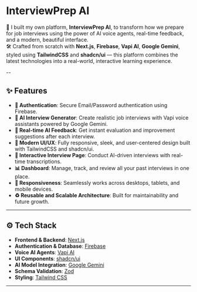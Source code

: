 

# InterviewPrep AI

🚀 I built my own platform, **InterviewPrep AI**, to transform how we prepare for job interviews using the power of AI voice agents, real-time feedback, and a modern, beautiful interface.  
🛠️ Crafted from scratch with **Next.js**, **Firebase**, **Vapi AI**, **Google Gemini**, styled using **TailwindCSS** and **shadcn/ui** — this platform combines the latest technologies into a real-world, interactive learning experience.



--

## ✨ Features

- **🔐 Authentication**: Secure Email/Password authentication using Firebase.
- **🎤 AI Interview Generator**: Create realistic job interviews with Vapi voice assistants powered by Google Gemini.
- **🧠 Real-time AI Feedback**: Get instant evaluation and improvement suggestions after each interview.
- **🎨 Modern UI/UX**: Fully responsive, sleek, and user-centered design built with TailwindCSS and shadcn/ui.
- **📄 Interactive Interview Page**: Conduct AI-driven interviews with real-time transcriptions.
- **📊 Dashboard**: Manage, track, and review all your past interviews in one place.
- **📱 Responsiveness**: Seamlessly works across desktops, tablets, and mobile devices.
- **♻️ Reusable and Scalable Architecture**: Built for maintainability and future growth.

---

## ⚙️ Tech Stack

- **Frontend & Backend**: [Next.js](https://nextjs.org/)
- **Authentication & Database**: [Firebase](https://firebase.google.com/)
- **Voice AI Agents**: [Vapi AI](https://vapi.ai/)
- **UI Components**: [shadcn/ui](https://ui.shadcn.dev/)
- **AI Model Integration**: [Google Gemini](https://deepmind.google/technologies/gemini/)
- **Schema Validation**: [Zod](https://zod.dev/)
- **Styling**: [Tailwind CSS](https://tailwindcss.com/)

---

